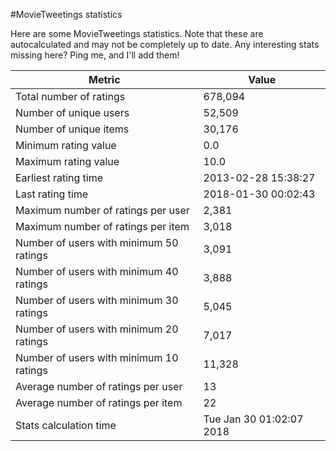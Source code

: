 #MovieTweetings statistics

Here are some MovieTweetings statistics. Note that these are autocalculated and may not be completely up to date. Any interesting stats missing here? Ping me, and I'll add them!

Metric | Value
--- | ---
Total number of ratings                 | 678,094
Number of unique users                  | 52,509
Number of unique items                  | 30,176
Minimum rating value                    | 0.0
Maximum rating value                    | 10.0
Earliest rating time                    | 2013-02-28 15:38:27
Last rating time                        | 2018-01-30 00:02:43
Maximum number of ratings per user      | 2,381
Maximum number of ratings per item      | 3,018
Number of users with minimum 50 ratings | 3,091
Number of users with minimum 40 ratings | 3,888
Number of users with minimum 30 ratings | 5,045
Number of users with minimum 20 ratings | 7,017
Number of users with minimum 10 ratings | 11,328
Average number of ratings per user      | 13
Average number of ratings per item      | 22
Stats calculation time                  | Tue Jan 30 01:02:07 2018

